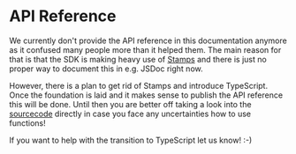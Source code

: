 # API Reference

We currently don't provide the API reference in this documentation anymore as it confused many people more than it helped them. The main reason for that is that the SDK is making heavy use of [Stamps](https://stampit.js.org/essentials/what-is-a-stamp) and there is just no proper way to document this in e.g. JSDoc right now.

However, there is a plan to get rid of Stamps and introduce TypeScript. Once the foundation is laid and it makes sense to publish the API reference this will be done. Until then you are better off taking a look into the [sourcecode](https://github.com/aeternity/aepp-sdk-js/tree/master/src) directly in case you face any uncertainties how to use functions!

If you want to help with the transition to TypeScript let us know! :-)